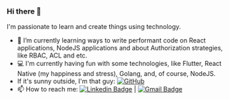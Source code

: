 ### Hi there 👋

I'm passionate to learn and create things using technology.

- 🌱 I’m currently learning ways to write performant code on React applications, NodeJS applications and about Authorization strategies, like RBAC, ACL and etc.
- :computer: I'm currently having fun with some technologies, like Flutter, React Native (my happiness and stress), Golang, and, of course, NodeJS.
- If it's sunny outside, I'm that guy:  [![GitHub](https://img.shields.io/badge/github-%23121011.svg?style=for-the-badge&logo=github&logoColor=white)](https://github.com/lucaseufrasio-gaivota)
- 📫 How to reach me: [![Linkedin Badge](https://img.shields.io/badge/-Lucas%20William-blue?style=flat-square&logo=Linkedin&logoColor=white&link=https://linkedin.com/in/lucaswilliameufrasio/)](https://linkedin.com/in/lucaswilliameufrasio/)
| 
[![Gmail Badge](https://img.shields.io/badge/-lucaswilliameufrasio@gmail.com-c14438?style=flat-square&logo=Gmail&logoColor=white&link=mailto:lucaswilliameufrasio@gmail.com)](mailto:lucaswilliameufrasio@gmail.com)

